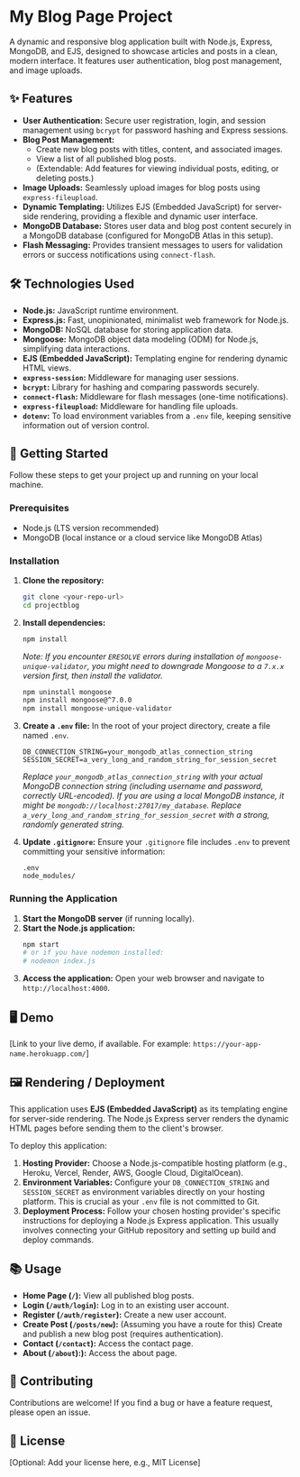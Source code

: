 # My Blog Page Project

A dynamic and responsive blog application built with Node.js, Express, MongoDB, and EJS, designed to showcase articles and posts in a clean, modern interface. It features user authentication, blog post management, and image uploads.

## ✨ Features

* **User Authentication:** Secure user registration, login, and session management using `bcrypt` for password hashing and Express sessions.
* **Blog Post Management:**
    * Create new blog posts with titles, content, and associated images.
    * View a list of all published blog posts.
    * (Extendable: Add features for viewing individual posts, editing, or deleting posts.)
* **Image Uploads:** Seamlessly upload images for blog posts using `express-fileupload`.
* **Dynamic Templating:** Utilizes EJS (Embedded JavaScript) for server-side rendering, providing a flexible and dynamic user interface.
* **MongoDB Database:** Stores user data and blog post content securely in a MongoDB database (configured for MongoDB Atlas in this setup).
* **Flash Messaging:** Provides transient messages to users for validation errors or success notifications using `connect-flash`.

## 🛠️ Technologies Used

* **Node.js:** JavaScript runtime environment.
* **Express.js:** Fast, unopinionated, minimalist web framework for Node.js.
* **MongoDB:** NoSQL database for storing application data.
* **Mongoose:** MongoDB object data modeling (ODM) for Node.js, simplifying data interactions.
* **EJS (Embedded JavaScript):** Templating engine for rendering dynamic HTML views.
* **`express-session`:** Middleware for managing user sessions.
* **`bcrypt`:** Library for hashing and comparing passwords securely.
* **`connect-flash`:** Middleware for flash messages (one-time notifications).
* **`express-fileupload`:** Middleware for handling file uploads.
* **`dotenv`:** To load environment variables from a `.env` file, keeping sensitive information out of version control.

## 🚀 Getting Started

Follow these steps to get your project up and running on your local machine.

### Prerequisites

* Node.js (LTS version recommended)
* MongoDB (local instance or a cloud service like MongoDB Atlas)

### Installation

1.  **Clone the repository:**
    ```bash
    git clone <your-repo-url>
    cd projectblog
    ```
2.  **Install dependencies:**
    ```bash
    npm install
    ```
    *Note: If you encounter `ERESOLVE` errors during installation of `mongoose-unique-validator`, you might need to downgrade Mongoose to a `7.x.x` version first, then install the validator.*
    ```bash
    npm uninstall mongoose
    npm install mongoose@^7.0.0
    npm install mongoose-unique-validator
    ```
3.  **Create a `.env` file:**
    In the root of your project directory, create a file named `.env`.
    ```
    DB_CONNECTION_STRING=your_mongodb_atlas_connection_string
    SESSION_SECRET=a_very_long_and_random_string_for_session_secret
    ```
    *Replace `your_mongodb_atlas_connection_string` with your actual MongoDB connection string (including username and password, correctly URL-encoded). If you are using a local MongoDB instance, it might be `mongodb://localhost:27017/my_database`.*
    *Replace `a_very_long_and_random_string_for_session_secret` with a strong, randomly generated string.*

4.  **Update `.gitignore`:**
    Ensure your `.gitignore` file includes `.env` to prevent committing your sensitive information:
    ```
    .env
    node_modules/
    ```

### Running the Application

1.  **Start the MongoDB server** (if running locally).
2.  **Start the Node.js application:**
    ```bash
    npm start
    # or if you have nodemon installed:
    # nodemon index.js
    ```
3.  **Access the application:**
    Open your web browser and navigate to `http://localhost:4000`.

## 🖥️ Demo

[Link to your live demo, if available. For example: `https://your-app-name.herokuapp.com/`]

## 🖼️ Rendering / Deployment

This application uses **EJS (Embedded JavaScript)** as its templating engine for server-side rendering. The Node.js Express server renders the dynamic HTML pages before sending them to the client's browser.

To deploy this application:

1.  **Hosting Provider:** Choose a Node.js-compatible hosting platform (e.g., Heroku, Vercel, Render, AWS, Google Cloud, DigitalOcean).
2.  **Environment Variables:** Configure your `DB_CONNECTION_STRING` and `SESSION_SECRET` as environment variables directly on your hosting platform. This is crucial as your `.env` file is not committed to Git.
3.  **Deployment Process:** Follow your chosen hosting provider's specific instructions for deploying a Node.js Express application. This usually involves connecting your GitHub repository and setting up build and deploy commands.

## 📚 Usage

* **Home Page (`/`):** View all published blog posts.
* **Login (`/auth/login`):** Log in to an existing user account.
* **Register (`/auth/register`):** Create a new user account.
* **Create Post (`/posts/new`):** (Assuming you have a route for this) Create and publish a new blog post (requires authentication).
* **Contact (`/contact`):** Access the contact page.
* **About (`/about`):):** Access the about page.

## 🤝 Contributing

Contributions are welcome! If you find a bug or have a feature request, please open an issue.

## 📄 License

[Optional: Add your license here, e.g., MIT License]